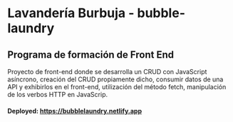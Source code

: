 # Lavandería Burbuja - bubble-laundry
## Programa de formación de Front End

Proyecto de front-end donde se desarrolla un CRUD con JavaScript asíncrono, creación del CRUD propiamente dicho, consumir datos de una API y exhibirlos en el front-end, utilización del  método fetch, manipulación de los verbos HTTP en JavaScrip.

#### Deployed:  https://bubblelaundry.netlify.app
